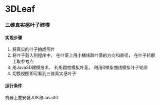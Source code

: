 # 3DLeaf
### 三维真实感叶子建模
#### 实现步骤
1. 将真实的叶子拍成照片
2. 将叶子载入到程序中， 在叶茎上用小横线取叶茎的方向和直径， 在叶子轮廓上取参考点
3. 用Java3D建模技术， 利用圆柱模拟叶茎， 利用B样条曲线模拟叶子轮廓
4. 切换视图即可看到三维真实感叶子

#### 运行条件
机器上要安装JDK和Java3D
